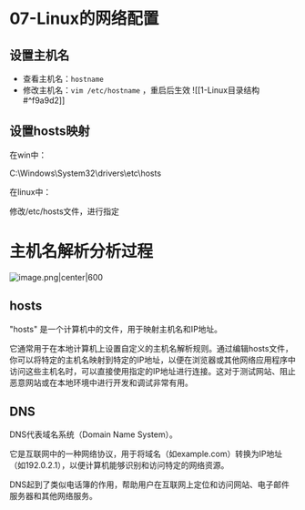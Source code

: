 # 07-Linux的网络配置

## 设置主机名

- 查看主机名：`hostname`
- 修改主机名：`vim /etc/hostname` ，重启后生效
![[1-Linux目录结构#^f9a9d2]]

## 设置hosts映射

在win中：

C:\\Windows\\System32\\drivers\\etc\\hosts

在linux中：

修改/etc/hosts文件，进行指定

# 主机名解析分析过程

![image.png|center|600](https://jsd.cdn.zzko.cn/gh/NEUQer-xing/Markdown_images@master/images-2/20230720100409.png)


## hosts

"hosts" 是一个计算机中的文件，用于映射主机名和IP地址。

它通常用于在本地计算机上设置自定义的主机名解析规则。通过编辑hosts文件，你可以将特定的主机名映射到特定的IP地址，以便在浏览器或其他网络应用程序中访问这些主机名时，可以直接使用指定的IP地址进行连接。这对于测试网站、阻止恶意网站或在本地环境中进行开发和调试非常有用。

## DNS

DNS代表域名系统（Domain Name System）。

它是互联网中的一种网络协议，用于将域名（如example.com）转换为IP地址（如192.0.2.1），以便计算机能够识别和访问特定的网络资源。

DNS起到了类似电话簿的作用，帮助用户在互联网上定位和访问网站、电子邮件服务器和其他网络服务。


